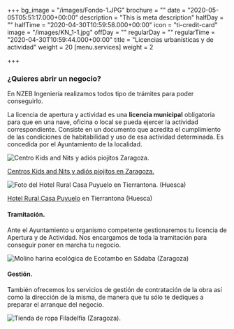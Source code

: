+++
bg_image = "/images/Fondo-1.JPG"
brochure = ""
date = "2020-05-05T05:51:17.000+00:00"
description = "This is meta description"
halfDay = ""
halfTime = "2020-04-30T10:59:58.000+00:00"
icon = "ti-credit-card"
image = "/images/KN_1-1.jpg"
offDay = ""
regularDay = ""
regularTime = "2020-04-30T10:59:44.000+00:00"
title = "Licencias urbanísticas y de actividad"
weight = 20
[menu.services]
weight = 2

+++
### ¿Quieres abrir un negocio?

En NZEB Ingeniería realizamos todos tipo de trámites para poder conseguirlo.

La licencia de apertura y actividad es una **licencia municipal** obligatoria para que en una nave, oficina o local se pueda ejercer la actividad correspondiente. Consiste en un documento que acredita el cumplimiento de las condiciones de habitabilidad y uso de esa actividad determinada. Es concedida por el Ayuntamiento de la localidad.

![Centro Kids and Nits y adiós piojitos Zaragoza.](/images/KN_web-1.jpg "Kids and Nits y adiós piojitos")

[Centros Kids and Nits y adiós piojitos en Zaragoza.](https://www.kidsandnits.com/nuestros-centros/tratamiento-para-eliminar-piojos-en-zaragoza "Centros Kids and Nits y adiós piojitos en Zaragoza.")

![Foto del Hotel Rural Casa Puyuelo en Tierrantona. (Huesca)](/images/Casa_Puyuelo-1.jpg "Hotel Rural Casa Puyuelo Tierrantona.")

[Hotel Rural Casa Puyuelo](http://www.hotelruralcasapuyuelo.com/ "Hotel Rural Casa Puyuelo") en Tierrantona (Huesca)

#### Tramitación.

Ante el Ayuntamiento u organismo competente gestionaremos tu licencia de Apertura y de Actividad. Nos encargamos de toda la tramitación para conseguir poner en marcha tu negocio.

![Molino harina ecológica de Ecotambo en Sádaba (Zaragoza)](/images/Ecotambo_web.jpg "Molino Ecotambo")

#### Gestión.

También ofrecemos los servicios de gestión de contratación de la obra así como la dirección de la misma, de manera que tu sólo te dediques a preparar el arranque del negocio.

![Tienda de ropa Filadelfia (Zaragoza).](/images/Filadelfia_web.jpg "Filadelfia. Tu ropa americana.")